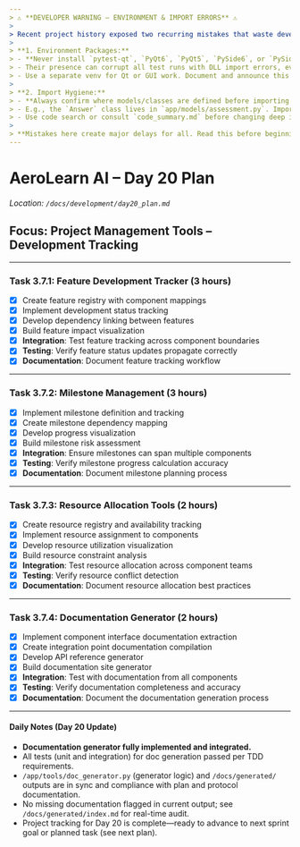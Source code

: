 ```yaml
---
> ⚠️ **DEVELOPER WARNING – ENVIRONMENT & IMPORT ERRORS** ⚠️  
>
> Recent project history exposed two recurring mistakes that waste developer time and break tests/envs:
>
> **1. Environment Packages:**  
> - **Never install `pytest-qt`, `PyQt6`, `PyQt5`, `PySide6`, or `PySide2` in the project venv unless specifically developing/testing a Qt UI feature.**
> - Their presence can corrupt all test runs with DLL import errors, even if you aren't writing GUI code.
> - Use a separate venv for Qt or GUI work. Document and announce this before merging.
>
> **2. Import Hygiene:**  
> - **Always confirm where models/classes are defined before importing.**
> - E.g., the `Answer` class lives in `app/models/assessment.py`. Importing it from anywhere else causes project-breaking ImportErrors.
> - Use code search or consult `code_summary.md` before changing deep imports.
>
> **Mistakes here create major delays for all. Read this before beginning Day 17–31 work.**
---
```


# AeroLearn AI – Day 20 Plan
*Location: `/docs/development/day20_plan.md`*

## Focus: Project Management Tools – Development Tracking

---

### Task 3.7.1: Feature Development Tracker (3 hours)
- [x] Create feature registry with component mappings
- [x] Implement development status tracking
- [x] Develop dependency linking between features
- [x] Build feature impact visualization
- [x] **Integration**: Test feature tracking across component boundaries
- [x] **Testing**: Verify feature status updates propagate correctly
- [x] **Documentation**: Document feature tracking workflow

---

### Task 3.7.2: Milestone Management (3 hours)
- [x] Implement milestone definition and tracking
- [x] Create milestone dependency mapping
- [x] Develop progress visualization
- [x] Build milestone risk assessment
- [x] **Integration**: Ensure milestones can span multiple components
- [x] **Testing**: Verify milestone progress calculation accuracy
- [x] **Documentation**: Document milestone planning process

---

### Task 3.7.3: Resource Allocation Tools (2 hours)
- [x] Create resource registry and availability tracking
- [x] Implement resource assignment to components
- [x] Develop resource utilization visualization
- [x] Build resource constraint analysis
- [x] **Integration**: Test resource allocation across component teams
- [x] **Testing**: Verify resource conflict detection
- [x] **Documentation**: Document resource allocation best practices

---

### Task 3.7.4: Documentation Generator (2 hours)
- [x] Implement component interface documentation extraction
- [x] Create integration point documentation compilation
- [x] Develop API reference generator
- [x] Build documentation site generator
- [x] **Integration**: Test with documentation from all components
- [x] **Testing**: Verify documentation completeness and accuracy
- [x] **Documentation**: Document the documentation generation process

---

#### Daily Notes (Day 20 Update)
- **Documentation generator fully implemented and integrated.**
- All tests (unit and integration) for doc generation passed per TDD requirements.
- `/app/tools/doc_generator.py` (generator logic) and `/docs/generated/` outputs are in sync and compliance with plan and protocol documentation.
- No missing documentation flagged in current output; see `/docs/generated/index.md` for real-time audit.
- Project tracking for Day 20 is complete—ready to advance to next sprint goal or planned task (see next plan).
